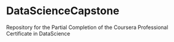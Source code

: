 # DataScienceCapstone
Repository for the Partial Completion of the Coursera Professional Certificate in DataScience

